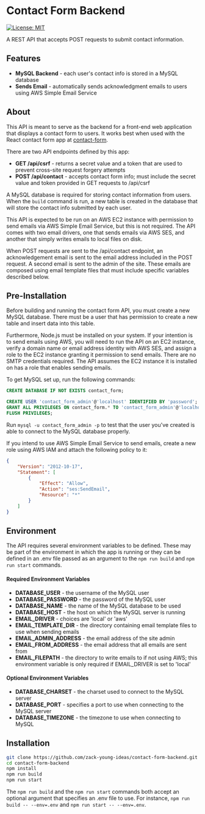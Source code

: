 # Contact Form Backend

[![License: MIT](https://img.shields.io/badge/License-MIT-blue.svg)](https://opensource.org/licenses/MIT)

A REST API that accepts POST requests to submit contact information.

## Features

- **MySQL Backend** - each user's contact info is stored in a MySQL database
- **Sends Email** - automatically sends acknowledgment emails to users using AWS Simple Email Service

## About

This API is meant to serve as the backend for a front-end web application that displays a contact form to users. It works best when used with the React contact form app at [contact-form](https://github.com/zack-young-ideas/contact-form).

There are two API endpoints defined by this app:
- **GET /api/csrf** - returns a secret value and a token that are used to prevent cross-site request forgery attempts
- **POST /api/contact** - accepts contact form info; must include the secret value and token provided in GET requests to /api/csrf

A MySQL database is required for storing contact information from users. When the `build` command is run, a new table is created in the database that will store the contact info submitted by each user.

This API is expected to be run on an AWS EC2 instance with permission to send emails via AWS Simple Email Service, but this is not required. The API comes with two email drivers, one that sends emails via AWS SES, and another that simply writes emails to local files on disk. 

When POST requests are sent to the /api/contact endpoint, an acknowledgement email is sent to the email address included in the POST request. A second email is sent to the admin of the site. These emails are composed using email template files that must include specific variables described below.

## Pre-Installation

Before building and running the contact form API, you must create a new MySQL database. There must be a user that has permission to create a new table and insert data into this table.

Furthermore, Node.js must be installed on your system. If your intention is to send emails using AWS, you will need to run the API on an EC2 instance, verify a domain name or email address identity with AWS SES, and assign a role to the EC2 instance granting it permission to send emails. There are no SMTP credentials required. The API assumes the EC2 instance it is installed on has a role that enables sending emails.

To get MySQL set up, run the following commands:

```sql
CREATE DATABASE IF NOT EXISTS contact_form;
```

```sql
CREATE USER 'contact_form_admin'@'localhost' IDENTIFIED BY 'password';
GRANT ALL PRIVILEGES ON contact_form.* TO 'contact_form_admin'@'localhost';
FLUSH PRIVILEGES;
```

Run `mysql -u contact_form_admin -p` to test that the user you've created is able to connect to the MySQL database properly.

If you intend to use AWS Simple Email Service to send emails, create a new role using AWS IAM and attach the following policy to it:

```json
{
    "Version": "2012-10-17",
    "Statement": [
        {
            "Effect": "Allow",
            "Action": "ses:SendEmail",
            "Resource": "*"
        }
    ]
}
```

## Environment

The API requires several environment variables to be defined. These may be part of the environment in which the app is running or they can be defined in an .env file passed as an argument to the `npm run build` and `npm run start` commands.

#### Required Environment Variables
- **DATABASE_USER** - the username of the MySQL user
- **DATABASE_PASSWORD** - the password of the MySQL user
- **DATABASE_NAME** - the name of the MySQL database to be used
- **DATABASE_HOST** - the host on which the MySQL server is running
- **EMAIL_DRIVER** - choices are 'local' or 'aws'
- **EMAIL_TEMPLATE_DIR** - the directory containing email template files to use when sending emails
- **EMAIL_ADMIN_ADDRESS** - the email address of the site admin
- **EMAIL_FROM_ADDRESS** - the email address that all emails are sent from
- **EMAIL_FILEPATH** - the directory to write emails to if not using AWS; this environment variable is only required if EMAIL_DRIVER is set to 'local'

#### Optional Environment Variables
- **DATABASE_CHARSET** - the charset used to connect to the MySQL server
- **DATABASE_PORT** - specifies a port to use when connecting to the MySQL server
- **DATABASE_TIMEZONE** - the timezone to use when connecting to MySQL

## Installation

```bash
git clone https://github.com/zack-young-ideas/contact-form-backend.git
cd contact-form-backend
npm install
npm run build
npm run start
```

The `npm run build` and the `npm run start` commands both accept an optional argument that specifies an .env file to use. For instance, `npm run build -- --env=.env` and `npm run start -- --env=.env`.
